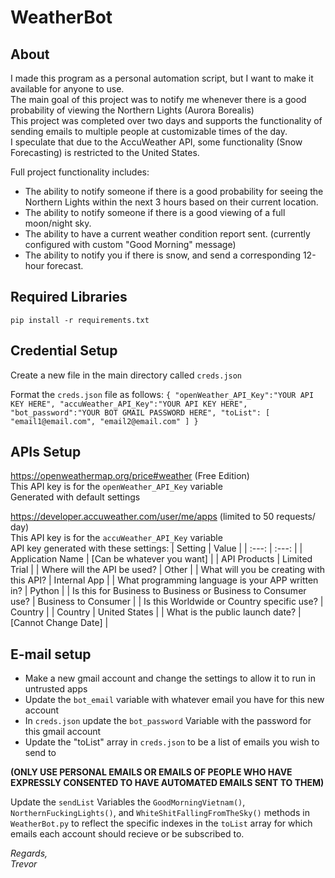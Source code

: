 # WeatherBot

## About  
I made this program as a personal automation script, but I want to make it available for anyone to use.  
The main goal of this project was to notify me whenever there is a good probability of viewing the Northern Lights (Aurora Borealis)  
This project was completed over two days and supports the functionality of sending emails to multiple people at customizable times of the day.  
I speculate that due to the AccuWeather API, some functionality (Snow Forecasting) is restricted to the United States.  
  
Full project functionality includes:  
 - The ability to notify someone if there is a good probability for seeing the Northern Lights within the next 3 hours based on their current location.  
 - The ability to notify someone if there is a good viewing of a full moon/night sky.  
 - The ability to have a current weather condition report sent. (currently configured with custom "Good Morning" message)  
 - The ability to notify you if there is snow, and send a corresponding 12-hour forecast.  

## **Required Libraries**  
```pip install -r requirements.txt```

## **Credential Setup**

  Create a new file in the main directory called ``creds.json``

  Format the ``creds.json`` file as follows:
	```{
	"openWeather_API_Key":"YOUR API KEY HERE",
	"accuWeather_API_Key":"YOUR API KEY HERE",
	"bot_password":"YOUR BOT GMAIL PASSWORD HERE",
	"toList":
	[
	"email1@email.com",
	"email2@email.com"
	]
	}```



## **APIs Setup**

  https://openweathermap.org/price#weather (Free Edition)  
    This API key is for the ``openWeather_API_Key`` variable  
    Generated with default settings  

  https://developer.accuweather.com/user/me/apps (limited to 50 requests/ day)   
    This API key is for the ``accuWeather_API_Key`` variable  
    API key generated with these settings:
| Setting | Value |
| :---: | :---: |
| Application Name 	                                                | [Can be whatever you want] |
| API Products 	                                                    | Limited Trial |
| Where will the API be used? 	                                    | Other |
| What will you be creating with this API?                          | Internal App |
| What programming language is your APP written in? 	              | Python |
| Is this for Business to Business or Business to Consumer use? 	  | Business to Consumer |
| Is this Worldwide or Country specific use? 	                      | Country |
| Country 	                                                        | United States |
| What is the public launch date? 	                                | [Cannot Change Date] |
    
## **E-mail setup**
 - Make a new gmail account and change the settings to allow it to run in untrusted apps
 - Update the ``bot_email`` variable with whatever email you have for this new account
 - In ``creds.json`` update the ``bot_password`` Variable with the password for this gmail account
 - Update the "toList" array in ``creds.json`` to be a list of emails you wish to send to  
	  
  **(ONLY USE PERSONAL EMAILS OR EMAILS OF PEOPLE WHO HAVE EXPRESSLY CONSENTED TO HAVE AUTOMATED EMAILS SENT TO THEM)**  
	  
  Update the ``sendList`` Variables the ``GoodMorningVietnam()``, ``NorthernFuckingLights()``, and ``WhiteShitFallingFromTheSky()`` methods in ``WeatherBot.py`` to reflect the specific indexes in the ``toList`` array for which emails each account should recieve or be subscribed to.

*Regards,*  
*Trevor* 
